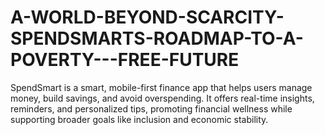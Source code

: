 # A-WORLD-BEYOND-SCARCITY-SPENDSMARTS-ROADMAP-TO-A-POVERTY---FREE-FUTURE
SpendSmart is a smart, mobile-first finance app that helps users manage money, build savings, and avoid overspending. It offers real-time insights, reminders, and personalized tips, promoting financial wellness while supporting broader goals like inclusion and economic stability.
